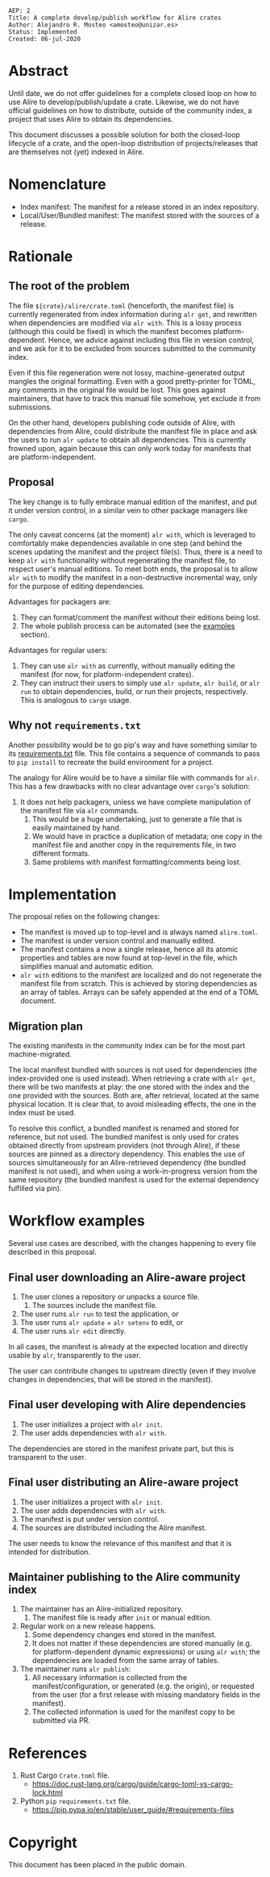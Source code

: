     AEP: 2
    Title: A complete develop/publish workflow for Alire crates
    Author: Alejandro R. Mosteo <amosteo@unizar.es>
    Status: Implemented
    Created: 06-jul-2020

Abstract
========

Until date, we do not offer guidelines for a complete closed loop on how to use
Alire to develop/publish/update a crate. Likewise, we do not have official
guidelines on how to distribute, outside of the community index, a project that
uses Alire to obtain its dependencies. 

This document discusses a possible solution for both the closed-loop lifecycle
of a crate, and the open-loop distribution of projects/releases that are
themselves not (yet) indexed in Alire.

Nomenclature
============
- Index manifest: The manifest for a release stored in an index repository.
- Local/User/Bundled manifest: The manifest stored with the sources of a
  release.

Rationale
=========

The root of the problem
-----------------------

The file `${crate}/alire/crate.toml` (henceforth, the manifest file) is
currently regenerated from index information during `alr get`, and rewritten
when dependencies are modified via `alr with`. This is a lossy
process (although this could be fixed) in which the manifest becomes
platform-dependent. Hence, we advice against including this
file in version control, and we ask for it to be excluded from sources
submitted to the community index.

Even if this file regeneration were not lossy, machine-generated output mangles the
original formatting. Even with a good pretty-printer for TOML, any comments in
the original file would be lost. This goes against maintainers, that have to
track this manual file somehow, yet exclude it from submissions.

On the other hand, developers publishing code outside of Alire, with
dependencies from Alire, could distribute the manifest file in place and ask
the users to run `alr update` to obtain all dependencies. This is currently
frowned upon, again because this can only work today for manifests that are
platform-independent.

Proposal
--------

The key change is to fully embrace manual edition of the manifest, and put it
under version control, in a similar vein to other package managers like
`cargo`.

The only caveat concerns (at the moment) `alr with`, which is leveraged to
comfortably make dependencies available in one step (and behind the scenes
updating the manifest and the project file(s). Thus, there is a need to keep
`alr with` functionality without regenerating the manifest file, to respect
user's manual editions.  To meet both ends, the proposal is to allow `alr with`
to modify the manifest in a non-destructive incremental way, only for the
purpose of editing dependencies.

Advantages for packagers are:

1. They can format/comment the manifest without their editions being lost.
1. The whole publish process can be automated (see the
[examples](#workflow-examples) section).

Advantages for regular users:

1. They can use `alr with` as currently, without manually editing the manifest
(for now, for platform-independent crates).
1. They can instruct their users to simply use `alr update`, `alr build`, or
`alr run` to obtain dependencies, build, or run their projects, respectively.
This is analogous to `cargo` usage.

Why not `requirements.txt`
--------------------------

Another possibility would be to go pip's way and have something similar to its
[requirements.txt](#references) file. This file contains a sequence of commands
to pass to `pip install` to recreate the build environment for a project.

The analogy for Alire would be to have a similar file with commands for `alr`.
This has a few drawbacks with no clear advantage over `cargo`'s solution:

1. It does not help packagers, unless we have complete manipulation of the 
manifest file via `alr` commands.
    1. This would be a huge undertaking, just to generate a file that is 
easily maintained by hand.
    1. We would have in practice a duplication of metadata; one copy in the
manifest file and another copy in the requirements file, in two different 
formats.
    1. Same problems with manifest formatting/comments being lost.

Implementation
==============

The proposal relies on the following changes:

- The manifest is moved up to top-level and is always named `alire.toml`.
- The manifest is under version control and manually edited.
- The manifest contains a now a single release, hence all its atomic properties
  and tables are now found at top-level in the file, which simplifies manual
and automatic edition.
- `alr with` editions to the manifest are localized and do not regenerate the
  manifest file from scratch. This is achieved by storing dependencies as an
array of tables. Arrays can be safely appended at the end of a TOML document.

Migration plan
--------------

The existing manifests in the community index can be for the most part
machine-migrated.

The local manifest bundled with sources is not used for dependencies (the
index-provided one is used instead). When retrieving a crate with `alr get`,
there will be two manifests at play: the one stored with the index and the one
provided with the sources. Both are, after retrieval, located at the same
physical location. It is clear that, to avoid misleading effects, the
one in the index must be used.

To resolve this conflict, a bundled manifest is renamed and stored for
reference, but not used. The bundled manifest is only used for crates obtained
directly from upstream providers (not through Alire), if these sources are
pinned as a directory dependency. This enables the use of sources
simultaneously for an Alire-retrieved dependency (the bundled manifest is not
used), and when using a work-in-progress version from the same repository (the
bundled manifest is used for the external dependency fulfilled via pin).

Workflow examples
=================

Several use cases are described, with the changes happening to every file
described in this proposal.

Final user downloading an Alire-aware project
---------------------------------------------

1. The user clones a repository or unpacks a source file.
    1. The sources include the manifest file.
1. The user runs `alr run` to test the application, or
1. The user runs `alr update` + `alr setenv` to edit, or
1. The user runs `alr edit` directly.

In all cases, the manifest is already at the expected location and directly
usable by `alr`, transparently to the user.

The user can contribute changes to upstream directly (even if they involve
changes in dependencies, that will be stored in the manifest).

Final user developing with Alire dependencies
---------------------------------------------

1. The user initializes a project with `alr init`.
1. The user adds dependencies with `alr with`.

The dependencies are stored in the manifest private part, but this is
transparent to the user.

Final user distributing an Alire-aware project
----------------------------------------------

1. The user initializes a project with `alr init`.
1. The user adds dependencies with `alr with`.
1. The manifest is put under version control.
1. The sources are distributed including the Alire manifest.

The user needs to know the relevance of this manifest and that it is intended
for distribution.

Maintainer publishing to the Alire community index
--------------------------------------------------

1. The maintainer has an Alire-initialized repository.
    1. The manifest file is ready after `init` or manual edition.
1. Regular work on a new release happens.
    1. Some dependency changes end stored in the manifest.
    1. It does not matter if these dependencies are stored manually (e.g. for
platform-dependent dynamic expressions) or using `alr with`; the dependencies
are loaded from the same array of tables.
1. The maintainer runs `alr publish`:
    1. All necessary information is collected from the manifest/configuration,
or generated (e.g. the origin), or requested from the user (for a first release
with missing mandatory fields in the manifest).
    1. The collected information is used for the manifest copy to be submitted
via PR.

References
==========

1. Rust Cargo `Crate.toml` file.
    - https://doc.rust-lang.org/cargo/guide/cargo-toml-vs-cargo-lock.html
1. Python `pip` `requirements.txt` file.
    - https://pip.pypa.io/en/stable/user_guide/#requirements-files

Copyright
=========

This document has been placed in the public domain.
